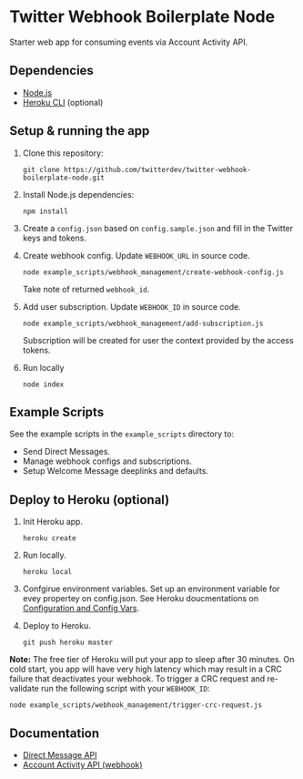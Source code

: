 # Twitter Webhook Boilerplate Node

Starter web app for consuming events via Account Activity API.


## Dependencies

* [Node.js](https://nodejs.org)
* [Heroku CLI](https://devcenter.heroku.com/articles/heroku-cli) (optional)



## Setup & running the app

1. Clone this repository:

	```
	git clone https://github.com/twitterdev/twitter-webhook-boilerplate-node.git
	```

2. Install Node.js dependencies:

	```
	npm install
	```

3. Create a `config.json` based on `config.sample.json` and fill in the Twitter keys and tokens.

4. Create webhook config. Update `WEBHOOK_URL` in source code.

	```
	node example_scripts/webhook_management/create-webhook-config.js 
	```
	Take note of returned `webhook_id`.

5. Add user subscription. Update `WEBHOOK_ID` in source code.

	```
	node example_scripts/webhook_management/add-subscription.js 
	```
	Subscription will be created for user the context provided by the access tokens.

6. Run locally

	```
	node index
	```

## Example Scripts

See the example scripts in the `example_scripts` directory to:

* Send Direct Messages.
* Manage webhook configs and subscriptions.
* Setup Welcome Message deeplinks and defaults.

## Deploy to Heroku (optional)

1. Init Heroku app.

	```
	heroku create
	``` 

2. Run locally.

	```
	heroku local
	```
	
3. Confgirue environment variables. Set up an environment variable for evey propertey on config.json. See Heroku doucmentations on [Configuration and Config Vars](https://devcenter.heroku.com/articles/config-vars).

4. Deploy to Heroku.

	```
	git push heroku master
	```

**Note:** The free tier of Heroku will put your app to sleep after 30 minutes. On cold start, you app will have very high latency which may result in a CRC failure that deactivates your webhook. To trigger a CRC request and re-validate run the following script with your `WEBHOOK_ID`:

```
node example_scripts/webhook_management/trigger-crc-request.js
```


## Documentation
* [Direct Message API](https://dev.twitter.com/rest/direct-messages)
* [Account Activity API (webhook)](https://dev.twitter.com/webhooks)
